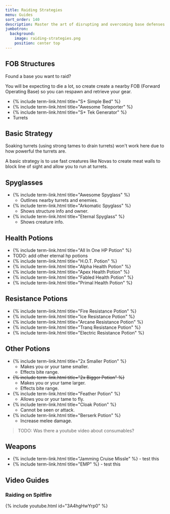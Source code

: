 ```yaml
---
title: Raiding Strategies
menu: Guides
sort_order: 140
description: Master the art of disrupting and overcoming base defenses.
jumbotron:
  background:
    image: raiding-strategies.png
    position: center top
---
```


## FOB Structures

Found a base you want to raid?

You will be expecting to die a lot, so create create a nearby FOB (Forward Operating Base) so you can respawn and retrieve your gear.

- {% include term-link.html title="S+ Simple Bed" %}
- {% include term-link.html title="Awesome Teleporter" %}
- {% include term-link.html title="S+ Tek Generator" %}
- Turrets

## Basic Strategy

Soaking turrets (using strong tames to drain turrets) won't work here due to how powerful the turrets are.

A basic strategy is to use fast creatures like Novas to create meat walls to block line of sight and allow you to run at turrets.

## Spyglasses

- {% include term-link.html title="Awesome Spyglass" %}
  - Outlines nearby turrets and enemies.
- {% include term-link.html title="Arkomatic Spyglass" %}
  - Shows structure info and owner.
- {% include term-link.html title="Eternal Spyglass" %}
  - Shows creature info.

## Health Potions

- {% include term-link.html title="All In One HP Potion" %}
- TODO: add other eternal hp potions
- {% include term-link.html title="H.O.T. Potion" %}
- {% include term-link.html title="Alpha Health Potion" %}
- {% include term-link.html title="Apex Health Potion" %}
- {% include term-link.html title="Fabled Health Potion" %}
- {% include term-link.html title="Primal Health Potion" %}

## Resistance Potions

- {% include term-link.html title="Fire Resistance Potion" %}
- {% include term-link.html title="Ice Resistance Potion" %}
- {% include term-link.html title="Arcane Resistance Potion" %}
- {% include term-link.html title="Tranq Resistance Potion" %}
- {% include term-link.html title="Electric Resistance Potion" %}

## Other Potions

- {% include term-link.html title="2x Smaller Potion" %}
  - Makes you or your tame smaller.
  - Effects bite range.
- ~~{% include term-link.html title="2x Bigger Potion" %}~~
  - Makes you or your tame larger.
  - Effects bite range.
- {% include term-link.html title="Feather Potion" %}
  - Allows you or your tame to fly.
- {% include term-link.html title="Cloak Potion" %}
  - Cannot be seen or attack.
- {% include term-link.html title="Berserk Potion" %}
  - Increase melee damage.

> TODO: Was there a youtube video about consumables?

## Weapons

- {% include term-link.html title="Jamming Cruise Missle" %} - test this
- {% include term-link.html title="EMP" %} - test this

## Video Guides

### Raiding on Spitfire
{% include youtube.html id="3A4hgHwYrp0" %}
